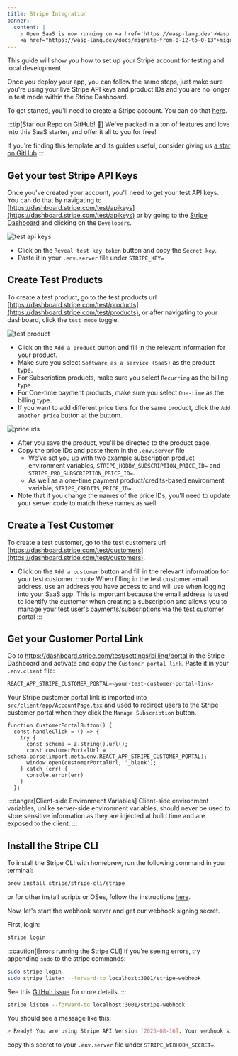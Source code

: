 ```yaml
---
title: Stripe Integration
banner:
  content: |
    ⚠️ Open SaaS is now running on <a href='https://wasp-lang.dev'>Wasp v0.13</a>! If you're running an older version of Open SaaS, please follow the 
    <a href="https://wasp-lang.dev/docs/migrate-from-0-12-to-0-13">migration instructions here</a> ⚠️ 
---
```


This guide will show you how to set up your Stripe account for testing and local development. 

Once you deploy your app, you can follow the same steps, just make sure you're using your live Stripe API keys and product IDs and you are no longer in test mode within the Stripe Dashboard.

To get started, you'll need to create a Stripe account. You can do that [here](https://dashboard.stripe.com/register).

:::tip[Star our Repo on GitHub! 🌟]
We've packed in a ton of features and love into this SaaS starter, and offer it all to you for free!

If you're finding this template and its guides useful, consider giving us [a star on GitHub](https://github.com/wasp-lang/wasp)
:::

## Get your test Stripe API Keys

Once you've created your account, you'll need to get your test API keys. You can do that by navigating to [https://dashboard.stripe.com/test/apikeys](https://dashboard.stripe.com/test/apikeys) or by going to the [Stripe Dashboard](https://dashboard.stripe.com/test/dashboard) and clicking on the `Developers`.

![test api keys](/stripe/api-keys.png)

- Click on the `Reveal test key token` button and copy the `Secret key`.
- Paste it in your `.env.server` file under `STRIPE_KEY=`

## Create Test Products

To create a test product, go to the test products url [https://dashboard.stripe.com/test/products](https://dashboard.stripe.com/test/products), or after navigating to your dashboard, click the `test mode` toggle.

![test product](/stripe/test-product.png)

- Click on the `Add a product` button and fill in the relevant information for your product. 
- Make sure you select `Software as a service (SaaS)` as the product type.
- For Subscription products, make sure you select `Recurring` as the billing type.
- For One-time payment products, make sure you select `One-time` as the billing type.
- If you want to add different price tiers for the same product, click the `Add another price` button at the buttom. 

![price ids](/stripe/price-ids.png)

- After you save the product, you'll be directed to the product page. 
- Copy the price IDs and paste them in the `.env.server` file
  - We've set you up with two example subscription product environment variables, `STRIPE_HOBBY_SUBSCRIPTION_PRICE_ID=` and `STRIPE_PRO_SUBSCRIPTION_PRICE_ID=`.
  - As well as a one-time payment product/credits-based environment variable, `STRIPE_CREDITS_PRICE_ID=`.
- Note that if you change the names of the price IDs, you'll need to update your server code to match these names as well

## Create a Test Customer

To create a test customer, go to the test customers url [https://dashboard.stripe.com/test/customers](https://dashboard.stripe.com/test/customers).

- Click on the `Add a customer` button and fill in the relevant information for your test customer.
:::note
 When filling in the test customer email address, use an address you have access to and will use when logging into your SaaS app. This is important because the email address is used to identify the customer when creating a subscription and allows you to manage your test user's payments/subscriptions via the test customer portal
:::

## Get your Customer Portal Link

Go to https://dashboard.stripe.com/test/settings/billing/portal in the Stripe Dashboard and activate and copy the `Customer portal link`. Paste it in your `.env.client` file:

```ts title=".env.client"
REACT_APP_STRIPE_CUSTOMER_PORTAL=<your-test-customer-portal-link>
```

Your Stripe customer portal link is imported into `src/client/app/AccountPage.tsx` and used to redirect users to the Stripe customer portal when they click the `Manage Subscription` button.

```tsx title="src/client/app/AccountPage.tsx" {5} "import.meta.env.REACT_APP_STRIPE_CUSTOMER_PORTAL"
function CustomerPortalButton() {
  const handleClick = () => {
    try {
      const schema = z.string().url();
      const customerPortalUrl = schema.parse(import.meta.env.REACT_APP_STRIPE_CUSTOMER_PORTAL);
      window.open(customerPortalUrl, '_blank');
    } catch (err) {
      console.error(err)
    }
  };
```

:::danger[Client-side Environment Variables]
Client-side environment variables, unlike server-side environment variables, should never be used to store sensitive information as they are injected at build time and are exposed to the client.
:::

## Install the Stripe CLI

To install the Stripe CLI with homebrew, run the following command in your terminal:

```sh
brew install stripe/stripe-cli/stripe
```

or for other install scripts or OSes, follow the instructions [here](https://stripe.com/docs/stripe-cli#install).

Now, let's start the webhook server and get our webhook signing secret.

First, login:
```sh
stripe login
```

:::caution[Errors running the Stripe CLI]
If you're seeing errors, try appending `sudo` to the stripe commands:
```sh
sudo stripe login
sudo stripe listen --forward-to localhost:3001/stripe-webhook
```

See this [GitHuh issue](https://github.com/stripe/stripe-cli/issues/933) for more details.
:::

```sh
stripe listen --forward-to localhost:3001/stripe-webhook
```

You should see a message like this:

```sh
> Ready! You are using Stripe API Version [2023-08-16]. Your webhook signing secret is whsec_8a... (^C to quit)
```

copy this secret to your `.env.server` file under `STRIPE_WEBHOOK_SECRET=`.